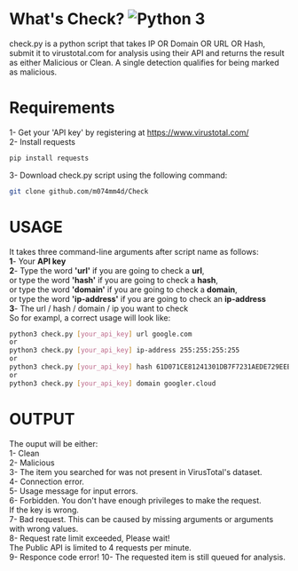 # What's Check? ![Python 3](https://img.shields.io/badge/Python-3-brightgreen.svg)
check.py is a python script that takes IP OR Domain OR URL OR Hash, submit it to virustotal.com for analysis using their API and returns the result as either Malicious or Clean. A single detection qualifies for being marked as malicious.
# Requirements
  1- Get your 'API key' by registering at https://www.virustotal.com/ <br/>
  2- Install requests<br/>
  ```bash
  pip install requests
  ```
  3- Download check.py script using the following command:
  ```bash
  git clone github.com/m074mm4d/Check
  ```
# USAGE
It takes three command-line arguments after script name as follows:<br/>
  **1**- Your **API key**<br/>
  **2**- Type the word **'url'** if you are going to check a **url**,<br/>
    or type the word **'hash'** if you are going to check a **hash**,<br/>
    or type the word **'domain'** if you are going to check a **domain**,<br/>
    or type the word **'ip-address'** if you are going to check an **ip-address**<br/>
  **3**- The url / hash / domain / ip you want to check<br/>
So for exampl, a correct usage will look like:<br/>
  ```bash
  python3 check.py [your_api_key] url google.com
  or
  python3 check.py [your_api_key] ip-address 255:255:255:255
  or
  python3 check.py [your_api_key] hash 61D071CE81241301DB7F7231AEDE729EEBA335D438494CE80D7D28E67A49B005
  or
  python3 check.py [your_api_key] domain googler.cloud
  ```
# OUTPUT
The ouput will be either:<br/>
  1- Clean<br/>
  2- Malicious<br/>
  3- The item you searched for was not present in VirusTotal's dataset.<br/>
  4- Connection error.<br/>
  5- Usage message for input errors.<br/>
  6- Forbidden. You don't have enough privileges to make the request.<br/>
      If the key is wrong.<br/>
  7- Bad request. This can be caused by missing arguments or arguments with wrong values.<br/>
  8- Request rate limit exceeded, Please wait!<br/>
      The Public API is limited to 4 requests per minute.<br/>
  9- Responce code error!
  10- The requested item is still queued for analysis.
